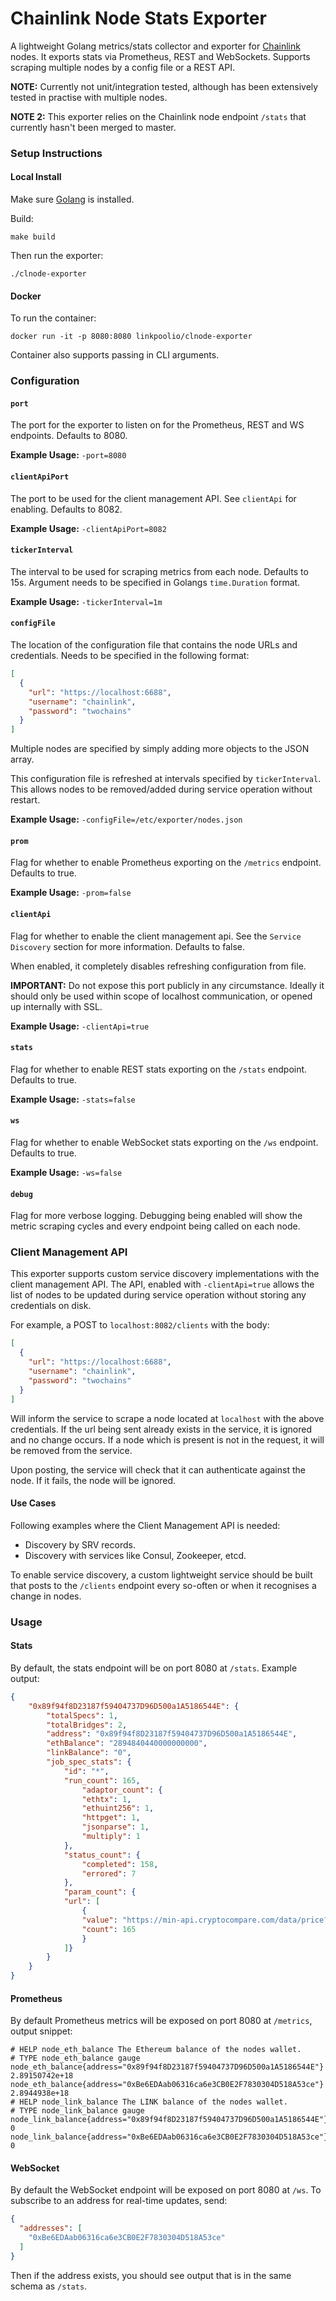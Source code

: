 # Chainlink Node Stats Exporter
A lightweight Golang metrics/stats collector and exporter for [Chainlink](https://chain.link/) nodes. It exports stats via Prometheus, REST and WebSockets. Supports scraping multiple nodes by a config file or a REST API.

**NOTE:** Currently not unit/integration tested, although has been extensively tested in practise with multiple nodes.

**NOTE 2:** This exporter relies on the Chainlink node endpoint `/stats` that currently hasn't been merged to master.

### Setup Instructions
#### Local Install
Make sure [Golang](https://golang.org/pkg/) is installed.

Build:
```
make build
```

Then run the exporter:
```
./clnode-exporter
```

#### Docker
To run the container:
```
docker run -it -p 8080:8080 linkpoolio/clnode-exporter
```

Container also supports passing in CLI arguments.

### Configuration
#### `port`
The port for the exporter to listen on for the Prometheus, REST and WS endpoints. Defaults to 8080.

**Example Usage:** `-port=8080`
#### `clientApiPort`
The port to be used for the client management API. See `clientApi` for enabling. Defaults to 8082.

**Example Usage:** `-clientApiPort=8082`
#### `tickerInterval`
The interval to be used for scraping metrics from each node. Defaults to 15s. Argument needs to be specified in Golangs `time.Duration` format.

**Example Usage:** `-tickerInterval=1m`
#### `configFile`
The location of the configuration file that contains the node URLs and credentials. Needs to be specified in the following format:
```json
[
  {
    "url": "https://localhost:6688",
    "username": "chainlink",
    "password": "twochains"
  }
]
```
Multiple nodes are specified by simply adding more objects to the JSON array.

This configuration file is refreshed at intervals specified by `tickerInterval`. This allows nodes to be removed/added during service operation without restart.

**Example Usage:** `-configFile=/etc/exporter/nodes.json`
#### `prom`
Flag for whether to enable Prometheus exporting on the `/metrics` endpoint. Defaults to true.

**Example Usage:** `-prom=false`

#### `clientApi`
Flag for whether to enable the client management api. See the `Service Discovery` section for more information. Defaults to false.

When enabled, it completely disables refreshing configuration from file.

**IMPORTANT:** Do not expose this port publicly in any circumstance. Ideally it should only be used within scope of localhost communication, or opened up internally with SSL.

**Example Usage:** `-clientApi=true`
#### `stats`
Flag for whether to enable REST stats exporting on the `/stats` endpoint. Defaults to true.

**Example Usage:** `-stats=false`
#### `ws`
Flag for whether to enable WebSocket stats exporting on the `/ws` endpoint. Defaults to true.

**Example Usage:** `-ws=false`
#### `debug`
Flag for more verbose logging. Debugging being enabled will show the metric scraping cycles and every endpoint being called on each node.

### Client Management API
This exporter supports custom service discovery implementations with the client management API. The API, enabled with `-clientApi=true` allows the list of nodes to be updated during service operation without storing any credentials on disk.

For example, a POST to `localhost:8082/clients` with the body:
```json
[
  {
    "url": "https://localhost:6688",
    "username": "chainlink",
    "password": "twochains"
  }
]
```
Will inform the service to scrape a node located at `localhost` with the above credentials. If the url being sent already exists in the service, it is ignored and no change occurs. If a node which is present is not in the request, it will be removed from the service.

Upon posting, the service will check that it can authenticate against the node. If it fails, the node will be ignored.

#### Use Cases
Following examples where the Client Management API is needed:
- Discovery by SRV records.
- Discovery with services like Consul, Zookeeper, etcd.

To enable service discovery, a custom lightweight service should be built that posts to the `/clients` endpoint every so-often or when it recognises a change in nodes.

### Usage
#### Stats
By default, the stats endpoint will be on port 8080 at `/stats`. Example output:
```json
{
    "0x89f94f8D23187f59404737D96D500a1A5186544E": {
        "totalSpecs": 1,
        "totalBridges": 2,
        "address": "0x89f94f8D23187f59404737D96D500a1A5186544E",
        "ethBalance": "2894840440000000000",
        "linkBalance": "0",
        "job_spec_stats": {
            "id": "*",
            "run_count": 165,
                "adaptor_count": {
                "ethtx": 1,
                "ethuint256": 1,
                "httpget": 1,
                "jsonparse": 1,
                "multiply": 1
            },
            "status_count": {
                "completed": 158,
                "errored": 7
            },
            "param_count": {
            "url": [
                {
                "value": "https://min-api.cryptocompare.com/data/price?fsym=ETH&tsyms=USD,EUR,JPY",
                "count": 165
                }
            ]}
        }
    }
}
```

#### Prometheus
By default Prometheus metrics will be exposed on port 8080 at `/metrics`, output snippet:
```
# HELP node_eth_balance The Ethereum balance of the nodes wallet.
# TYPE node_eth_balance gauge
node_eth_balance{address="0x89f94f8D23187f59404737D96D500a1A5186544E"} 2.89150742e+18
node_eth_balance{address="0xBe6EDAab06316ca6e3CB0E2F7830304D518A53ce"} 2.8944938e+18
# HELP node_link_balance The LINK balance of the nodes wallet.
# TYPE node_link_balance gauge
node_link_balance{address="0x89f94f8D23187f59404737D96D500a1A5186544E"} 0
node_link_balance{address="0xBe6EDAab06316ca6e3CB0E2F7830304D518A53ce"} 0
```

#### WebSocket
By default the WebSocket endpoint will be exposed on port 8080 at `/ws`. To subscribe to an address for real-time updates, send:
```json
{
  "addresses": [
    "0xBe6EDAab06316ca6e3CB0E2F7830304D518A53ce"
  ]
}
```
Then if the address exists, you should see output that is in the same schema as `/stats`.